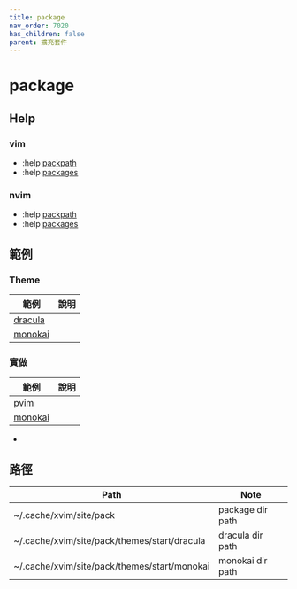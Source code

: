 ```yaml
---
title: package
nav_order: 7020
has_children: false
parent: 擴充套件
---
```


# package


## Help


### vim

* :help [packpath](https://vimhelp.org/options.txt.html#'packpath')
* :help [packages](https://vimhelp.org/repeat.txt.html#packages)


### nvim

* :help [packpath](https://neovim.io/doc/user/options.html#'packpath')
* :help [packages](https://neovim.io/doc/user/repeat.html#packages)


## 範例

### Theme

| 範例 | 說明 |
| --- | --- |
| [dracula](https://github.com/samwhelp/note-about-vim/tree/gh-pages/_demo/adjustment/plugin/package/theme/dracula) | |
| [monokai](https://github.com/samwhelp/note-about-vim/tree/gh-pages/_demo/adjustment/plugin/package/theme/monokai) | |


### 實做

| 範例 | 說明 |
| --- | --- |
| [pvim](https://samwhelp.github.io/note-about-vim/read/project/pvim.html) | |
| [monokai](https://github.com/samwhelp/note-about-vim/tree/gh-pages/_demo/adjustment/plugin/package/theme/monokai) | |

*


## 路徑

| Path | Note |
| --- | --- |
| ~/.cache/xvim/site/pack | package dir path |
| ~/.cache/xvim/site/pack/themes/start/dracula | dracula dir path |
| ~/.cache/xvim/site/pack/themes/start/monokai | monokai dir path |
